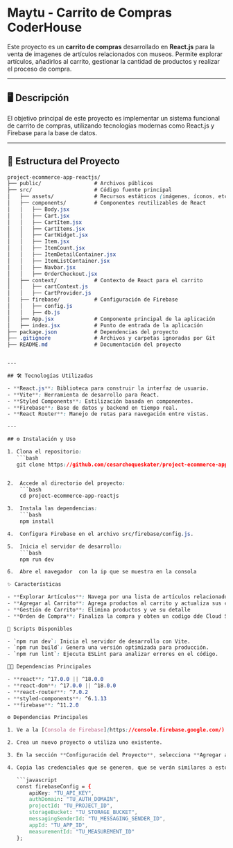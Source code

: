 #  Maytu - Carrito de Compras CoderHouse

Este proyecto es un **carrito de compras** desarrollado en **React.js** para la venta de imagenes de artículos relacionados con museos. Permite explorar artículos, añadirlos al carrito, gestionar la cantidad de productos y realizar el proceso de compra.

---

## 🖥️ Descripción

El objetivo principal de este proyecto es implementar un sistema funcional de carrito de compras, utilizando tecnologías modernas como React.js y  Firebase para la base de datos.

---

## 📂 Estructura del Proyecto
```css
project-ecommerce-app-reactjs/
├── public/                 # Archivos públicos
├── src/                    # Código fuente principal
│   ├── assets/             # Recursos estáticos (imágenes, íconos, etc.)
│   ├── components/         # Componentes reutilizables de React
│   │   ├── Body.jsx
│   │   ├── Cart.jsx
│   │   ├── CartItem.jsx
│   │   ├── CartItems.jsx
│   │   ├── CartWidget.jsx
│   │   ├── Item.jsx
│   │   ├── ItemCount.jsx
│   │   ├── ItemDetailContainer.jsx
│   │   ├── ItemListContainer.jsx
│   │   ├── Navbar.jsx
│   │   ├── OrderCheckout.jsx
│   ├── context/            # Contexto de React para el carrito
│   │   ├── cartContext.js
│   │   ├── CartProvider.js
│   ├── firebase/           # Configuración de Firebase
│   │   ├── config.js
│   │   ├── db.js
│   ├── App.jsx             # Componente principal de la aplicación
│   ├── index.jsx           # Punto de entrada de la aplicación
├── package.json            # Dependencias del proyecto
├── .gitignore              # Archivos y carpetas ignoradas por Git
├── README.md               # Documentación del proyecto


---

## 🛠️ Tecnologías Utilizadas

- **React.js**: Biblioteca para construir la interfaz de usuario.
- **Vite**: Herramienta de desarrollo para React.
- **Styled Components**: Estilización basada en componentes.
- **Firebase**: Base de datos y backend en tiempo real.
- **React Router**: Manejo de rutas para navegación entre vistas.

---

## ⚙️ Instalación y Uso

1. Clona el repositorio:
   ```bash
   git clone https://github.com/cesarchoqueskater/project-ecommerce-app-reactjs.git


2.	Accede al directorio del proyecto:
    ```bash
    cd project-ecommerce-app-reactjs

3.	Instala las dependencias:
    ```bash
    npm install

4.	Configura Firebase en el archivo src/firebase/config.js.

5.	Inicia el servidor de desarrollo:
    ```bash
    npm run dev

6.	Abre el navegador  con la ip que se muestra en la consola

✨ Características

- **Explorar Artículos**: Navega por una lista de artículos relacionados con museos.
- **Agregar al Carrito**: Agrega productos al carrito y actualiza sus cantidades.
- **Gestión de Carrito**: Elimina productos y ve su detalle
- **Orden de Compra**: Finaliza la compra y obten un codigo dde Cloud Store Firebase.

🚀 Scripts Disponibles

- `npm run dev`: Inicia el servidor de desarrollo con Vite.
- `npm run build`: Genera una versión optimizada para producción.
- `npm run lint`: Ejecuta ESLint para analizar errores en el código.

🧑‍💻 Dependencias Principales

- **react**: ^17.0.0 || ^18.0.0
- **react-dom**: ^17.0.0 || ^18.0.0
- **react-router**: ^7.0.2
- **styled-components**: ^6.1.13
- **firebase**: ^11.2.0

⚙️ Dependencias Principales

1. Ve a la [Consola de Firebase](https://console.firebase.google.com/) e inicia sesión con tu cuenta de Google.

2. Crea un nuevo proyecto o utiliza uno existente.

3. En la sección **Configuración del Proyecto**, selecciona **Agregar aplicación web**.

4. Copia las credenciales que se generen, que se verán similares a esto:

   ```javascript
   const firebaseConfig = {
       apiKey: "TU_API_KEY",
       authDomain: "TU_AUTH_DOMAIN",
       projectId: "TU_PROJECT_ID",
       storageBucket: "TU_STORAGE_BUCKET",
       messagingSenderId: "TU_MESSAGING_SENDER_ID",
       appId: "TU_APP_ID",
       measurementId: "TU_MEASUREMENT_ID"
   };